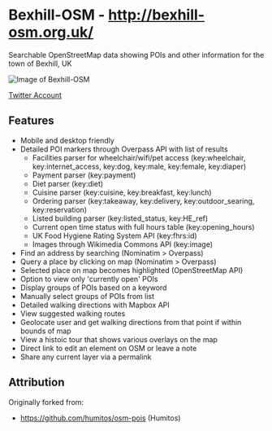 # Bexhill-OSM - http://bexhill-osm.org.uk/

Searchable OpenStreetMap data showing POIs and other information for the town of Bexhill, UK

![Image of Bexhill-OSM](http://bexhill-osm.org.uk/assets/img/preview.jpg)

[Twitter Account](https://twitter.com/BexhillOSM)

## Features
 - Mobile and desktop friendly
 - Detailed POI markers through Overpass API with list of results
   - Facilities parser for wheelchair/wifi/pet access (key:wheelchair, key:internet_access, key:dog, key:male, key:female, key:diaper)
   - Payment parser (key:payment)
   - Diet parser (key:diet)
   - Cuisine parser (key:cuisine, key:breakfast, key:lunch)
   - Ordering parser (key:takeaway, key:delivery, key:outdoor_searing, key:reservation)
   - Listed building parser (key:listed_status, key:HE_ref)
   - Current open time status with full hours table (key:opening_hours)
   - UK Food Hygiene Rating System API (key:fhrs:id)
   - Images through Wikimedia Commons API (key:image)
 - Find an address by searching (Nominatim > Overpass)
 - Query a place by clicking on map (Nominatim > Overpass)
 - Selected place on map becomes highlighted (OpenStreetMap API)
 - Option to view only 'currently open' POIs
 - Display groups of POIs based on a keyword
 - Manually select groups of POIs from list
 - Detailed walking directions with Mapbox API
 - View suggested walking routes
 - Geolocate user and get walking directions from that point if within bounds of map
 - View a histoic tour that shows various overlays on the map
 - Direct link to edit an element on OSM or leave a note
 - Share any current layer via a permalink

## Attribution

Originally forked from:
 - https://github.com/humitos/osm-pois (Humitos)
